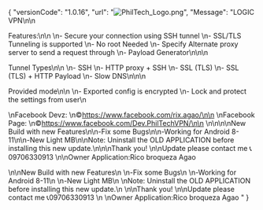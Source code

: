 {
 "versionCode": "1.0.16", "url": "<img src="https://tinypic.host/images/2022/11/14/PhilTech_Logo.png" alt="PhilTech_Logo.png" border="0" />", "Message": "LOGIC VPN\n\n

Features:\n\n
\n- Secure your connection using SSH tunnel
\n- SSL/TLS Tunneling is supported 
\n- No root Needed
\n- Specify Alternate proxy server to send a request through
\n- Payload Generator\n\n\n

Tunnel Types\n\n
\n- SSH
\n- HTTP proxy + SSH
\n- SSL (TLS)
\n- SSL (TLS) + HTTP Payload
\n- Slow DNS\n\n\n

Provided mode\n\n
\n- Exported config is encrypted
\n- Lock and protect the settings from user\n

\nFacebook Devz:
\n©https://www.facebook.com/rix.agao/\n\n
\nFacebook Page:
\n©https://www.facebook.com/Dev.PhilTechVPN/\n\n                                                                                                             \n\n\n\nNew Build with new Features\n\n-Fix some Bugs\n\n-Working for Android 8-11\n\n-New Light MB\n\nNote: Uninstall the OLD APPLICATION before installing this new update.\n\n\nThank you! \n\nUpdate please contact me 📞09706330913 \n\nOwner Application:Rico broqueza Agao

\n\nNew Build with new Features\n
\n-Fix some Bugs\n
\n-Working for Android 8-11\n
\n-New Light MB\n
\nNote: Uninstall the OLD APPLICATION before installing this new update.\n
\n\nThank you! \n\nUpdate please contact me 📞09706330913 \n
\nOwner Application:Rico broqueza Agao
"
}
